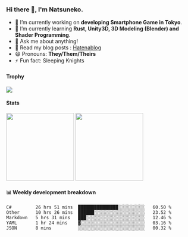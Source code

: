 ### Hi there 👋, I'm Natsuneko.

<!--
**mika-f/mika-f** is a ✨ _special_ ✨ repository because its `README.md` (this file) appears on your GitHub profile.

Here are some ideas to get you started:

- 🔭 I’m currently working on ...
- 🌱 I’m currently learning ...
- 👯 I’m looking to collaborate on ...
- 🤔 I’m looking for help with ...
- 💬 Ask me about ...
- 📫 How to reach me: ...
- 😄 Pronouns: ...
- ⚡ Fun fact: ...
-->

- 🔭 I’m currently working on **developing Smartphone Game in Tokyo**.
- 🌱 I’m currently learning **Rust, Unity3D, 3D Modeling (Blender) and Shader Programming**.
- 💬 Ask me about anything!
- 📝 Read my blog posts : [Hatenablog](https://mikazuki.hatenablog.jp/)
- 😄 Pronouns: **They/Them/Theirs**
- ⚡ Fun fact: Sleeping Knights

#### Trophy

<img src="https://github-profile-trophy.vercel.app/?username=mika-f&no-frame=true&row=1&column=6" />

#### Stats

<p>
  <img src="https://github-readme-stats.vercel.app/api?username=mika-f" height="182" />
  <img src="https://github-readme-stats.vercel.app/api/top-langs/?username=mika-f&layout=compact" height="182" />
</p>


#### 📊 Weekly development breakdown

<!--START_SECTION:waka-->
```text
C#         26 hrs 51 mins  ███████████████░░░░░░░░░░   60.50 % 
Other      10 hrs 26 mins  ██████░░░░░░░░░░░░░░░░░░░   23.52 % 
Markdown   5 hrs 31 mins   ███░░░░░░░░░░░░░░░░░░░░░░   12.46 % 
YAML       1 hr 24 mins    ▓░░░░░░░░░░░░░░░░░░░░░░░░   03.16 % 
JSON       8 mins          ░░░░░░░░░░░░░░░░░░░░░░░░░   00.32 % 
```
<!--END_SECTION:waka-->
